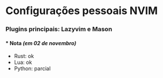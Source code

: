 # Configurações pessoais NVIM
### Plugins principais: Lazyvim e Mason
#### * Nota _(em 02 de novembro)_
* Rust: ok
* Lua: ok
* Python: parcial
